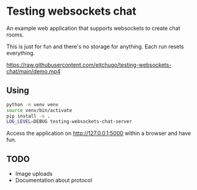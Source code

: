 # Testing websockets chat

An example web application that supports websockets to create chat rooms.

This is just for fun and there's no storage for anything. Each run resets everything.

https://raw.githubusercontent.com/eitchugo/testing-websockets-chat/main/demo.mp4

## Using

```bash
python -m venv venv
source venv/bin/activate
pip install -e .
LOG_LEVEL=DEBUG testing-websockets-chat-server
```

Access the application on http://127.0.0.1:5000 within a browser and have fun.

## TODO

- Image uploads
- Documentation about protocol
